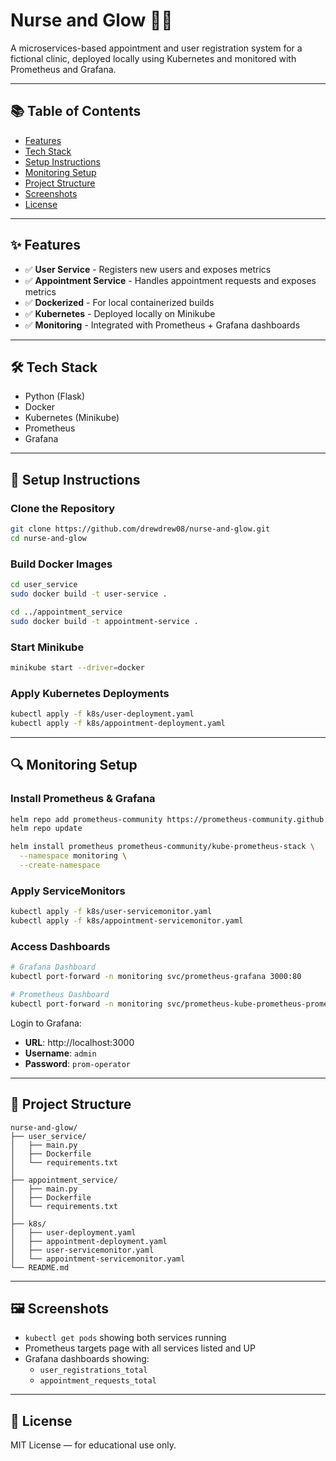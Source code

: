 # Nurse and Glow 💉✨

A microservices-based appointment and user registration system for a fictional clinic, deployed locally using Kubernetes and monitored with Prometheus and Grafana.

---

## 📚 Table of Contents

- [Features](#features)
- [Tech Stack](#tech-stack)
- [Setup Instructions](#setup-instructions)
- [Monitoring Setup](#monitoring-setup)
- [Project Structure](#project-structure)
- [Screenshots](#screenshots)
- [License](#license)

---

## ✨ Features

- ✅ **User Service** - Registers new users and exposes metrics
- ✅ **Appointment Service** - Handles appointment requests and exposes metrics
- ✅ **Dockerized** - For local containerized builds
- ✅ **Kubernetes** - Deployed locally on Minikube
- ✅ **Monitoring** - Integrated with Prometheus + Grafana dashboards

---

## 🛠️ Tech Stack

- Python (Flask)
- Docker
- Kubernetes (Minikube)
- Prometheus
- Grafana

---

## 🚀 Setup Instructions

### Clone the Repository
```bash
git clone https://github.com/drewdrew08/nurse-and-glow.git
cd nurse-and-glow
```

### Build Docker Images
```bash
cd user_service
sudo docker build -t user-service .

cd ../appointment_service
sudo docker build -t appointment-service .
```

### Start Minikube
```bash
minikube start --driver=docker
```

### Apply Kubernetes Deployments
```bash
kubectl apply -f k8s/user-deployment.yaml
kubectl apply -f k8s/appointment-deployment.yaml
```

---

## 🔍 Monitoring Setup

### Install Prometheus & Grafana
```bash
helm repo add prometheus-community https://prometheus-community.github.io/helm-charts
helm repo update

helm install prometheus prometheus-community/kube-prometheus-stack \
  --namespace monitoring \
  --create-namespace
```

### Apply ServiceMonitors
```bash
kubectl apply -f k8s/user-servicemonitor.yaml
kubectl apply -f k8s/appointment-servicemonitor.yaml
```

### Access Dashboards
```bash
# Grafana Dashboard
kubectl port-forward -n monitoring svc/prometheus-grafana 3000:80

# Prometheus Dashboard
kubectl port-forward -n monitoring svc/prometheus-kube-prometheus-prometheus 9090:9090
```

Login to Grafana:
- **URL**: http://localhost:3000
- **Username**: `admin`
- **Password**: `prom-operator`

---

## 📁 Project Structure

```
nurse-and-glow/
├── user_service/
│   ├── main.py
│   ├── Dockerfile
│   └── requirements.txt
│
├── appointment_service/
│   ├── main.py
│   ├── Dockerfile
│   └── requirements.txt
│
├── k8s/
│   ├── user-deployment.yaml
│   ├── appointment-deployment.yaml
│   ├── user-servicemonitor.yaml
│   └── appointment-servicemonitor.yaml
└── README.md
```

---

## 🖼️ Screenshots

- `kubectl get pods` showing both services running
- Prometheus targets page with all services listed and UP
- Grafana dashboards showing:
  - `user_registrations_total`
  - `appointment_requests_total`

---

## 📄 License

MIT License — for educational use only.

